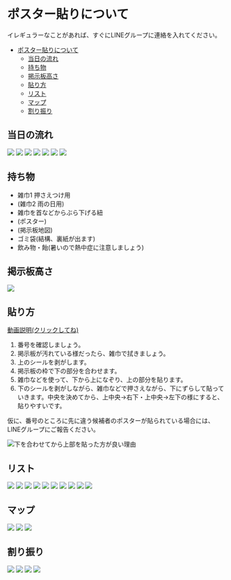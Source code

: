 # ポスター貼りについて

イレギュラーなことがあれば、すぐにLINEグループに連絡を入れてください。

- [ポスター貼りについて](#ポスター貼りについて)
  - [当日の流れ](#当日の流れ)
  - [持ち物](#持ち物)
  - [掲示板高さ](#掲示板高さ)
  - [貼り方](#貼り方)
  - [リスト](#リスト)
  - [マップ](#マップ)
  - [割り振り](#割り振り)

<!--
## 報告
### 掲示板の番号について
LINEにて、掲示板のどこに貼るかを通知します。

それまでは、最初の場所で待機をお願いします。

### LINEにての報告
1. ブロック終わったごとに、LINEグループに「Xブロック終わりました」と報告いただけると、全体の進捗がわかるのでよろしくお願いいたします。

2. 全部貼り終えた時には「担当分終わりました」と報告ください。

3. 時間切れで、貼りきれなかった場合には、他のメンバーで追って貼ります。どこが貼れていないか、明示して報告をお願いいたします。
-->

## 当日の流れ
![](img/harikata/harikata_7.jpg)
![](img/harikata/harikata_6.jpg)
![](img/harikata/harikata_5.jpg)
![](img/harikata/harikata_4.jpg)
![](img/harikata/harikata_3.jpg)
![](img/harikata/harikata_2.jpg)
![](img/harikata/harikata_1.jpg)

## 持ち物
- 雑巾1 押さえつけ用
- (雑巾2 雨の日用)
- 雑巾を首などからぶら下げる紐
- (ポスター)
- (掲示板地図)
- ゴミ袋(結構、裏紙が出ます)
- 飲み物・飴(暑いので熱中症に注意しましょう)

## 掲示板高さ
![](img/board-height.jpg)

## 貼り方
[動画説明(クリックしてね)](img/how_to_poster.mp4)

1. 番号を確認しましょう。
2. 掲示板が汚れている様だったら、雑巾で拭きましょう。
3. 上のシールを剥がします。
4. 掲示板の枠で下の部分を合わせます。
5. 雑巾などを使って、下から上になぞり、上の部分を貼ります。
6. 下のシールを剥がしながら、雑巾などで押さえながら、下にずらして貼っていきます。中央を決めてから、上中央->右下・上中央->左下の様にすると、貼りやすいです。

仮に、番号のところに先に違う候補者のポスターが貼られている場合には、LINEグループにご報告ください。

![下を合わせてから上部を貼った方が良い理由](img/how_to_poster.jpg)

<!--
## 報告
### 掲示板の番号について
LINEにて、掲示板のどこに貼るかを通知します。

それまでは、最初の場所で待機をお願いします。

### LINEにての報告
1. ブロック終わったごとに、LINEグループに「Xブロック終わりました」と報告いただけると、全体の進捗がわかるのでよろしくお願いいたします。

2. 全部貼り終えた時には「担当分終わりました」と報告ください。

3. 時間切れで、貼りきれなかった場合には、他のメンバーで追って貼ります。どこが貼れていないか、明示して報告をお願いいたします。
-->

## リスト
![](img/2025list/2025list_10.jpg)
![](img/2025list/2025list_9.jpg)
![](img/2025list/2025list_8.jpg)
![](img/2025list/2025list_7.jpg)
![](img/2025list/2025list_6.jpg)
![](img/2025list/2025list_5.jpg)
![](img/2025list/2025list_4.jpg)
![](img/2025list/2025list_3.jpg)
![](img/2025list/2025list_2.jpg)
![](img/2025list/2025list_1.jpg)

## マップ
![](img/2025map/2025map_1.jpg)
![](img/2025map/2025map_2.jpg)
![](img/2025map/2025map_3.jpg)

## 割り振り
![](img/warifuri/warifuri_1.jpg)
![](img/warifuri/warifuri_2.jpg)
![](img/warifuri/warifuri_3.jpg)
![](img/warifuri/warifuri_4.jpg)

